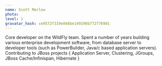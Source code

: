 ```yaml
---
name: Scott Marlow
photo:
level: 1
gravatar_hash: ce9572f319e848be149196b772776981
---
```

Core developer on the WildFly team. Spent a number of years building various
enterprise development software, from database server to developer tools (such
as PowerBuilder, Java/c based application servers). Contributing to JBoss
projects { Application Server, Clustering, JGroups, JBoss Cache/Infinispan,
Hibernate }
